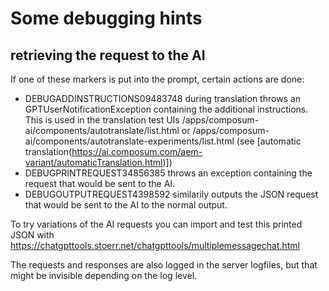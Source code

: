 # Some debugging hints

## retrieving the request to the AI

If one of these markers is put into the prompt, certain actions are done:

- DEBUGADDINSTRUCTIONS09483748 during translation throws an GPTUserNotificationException containing the additional
  instructions. This is used in the translation test UIs /apps/composum-ai/components/autotranslate/list.html
  or /apps/composum-ai/components/autotranslate-experiments/list.html
  (see [automatic translation(https://ai.composum.com/aem-variant/automaticTranslation.html)])
- DEBUGPRINTREQUEST34856385 throws an exception containing the request that would be sent to the AI.
- DEBUGOUTPUTREQUEST4398592 similarily outputs the JSON request that would be sent to the AI to the normal output.

To try variations of the AI requests you can import and test this printed JSON with
https://chatgpttools.stoerr.net/chatgpttools/multiplemessagechat.html

The requests and responses are also logged in the server logfiles, but that might be invisible depending on the log
level.
